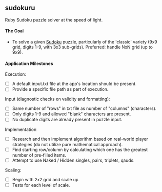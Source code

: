 ## sudokuru
Ruby Sudoku puzzle solver at the speed of light.

#### The Goal
* To solve a given [Sudoku](https://en.wikipedia.org/wiki/Sudoku) puzzle, particularly of the 'classic' variety (9x9 grid, digits 1-9, with 3x3 sub-grids). Preferred: handle NxN grid (up to 9x9).

#### Application Milestones
Execution:
- [ ] A default input.txt file at the app's location should be present.
- [ ] Provide a specific file path as part of execution.

Input (diagnostic checks on validity and formatting):
- [ ] Same number of "rows" in txt file as number of "columns" (characters).
- [ ] Only digits 1-9 and allowed "blank" characters are present.
- [ ] No duplicate digits are already present in puzzle input.

Implementation:
- [ ] Research and then implement algorithm based on real-world player strategies (do not utilize pure mathematical approach).
- [ ] Find starting row/column by calculating which one has the greatest number of pre-filled items.
- [ ] Attempt to use Naked / Hidden singles, pairs, triplets, qauds.

Scaling:
- [ ] Begin with 2x2 grid and scale up.
- [ ] Tests for each level of scale.

